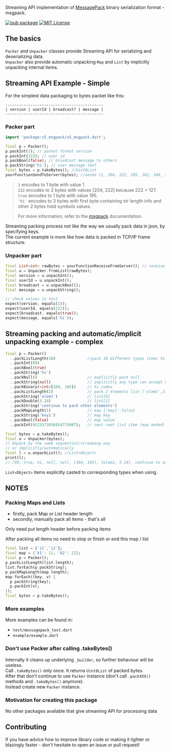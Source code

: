 Streaming API implementation of [MessagePack](https://msgpack.org/) binary serialization format - msgpack.

[![pub package](https://img.shields.io/pub/v/s5_msgpack.svg)](https://pub.dartlang.org/packages/s5_msgpack)
[![MIT License](https://img.shields.io/badge/License-BSD3-blue.svg)](https://opensource.org/licenses/BSD-3-Clause)

## The basics

`Packer` and `Unpacker` classes provide Streaming API for serializing and deserializing data.  
`Unpacker` also provide automatic unpacking `Map` and `List` by implicitly unpacking internal items.

## Streaming API Example - Simple

For the simplest data packaging to bytes packet like this: 
```
-------------------------------------------   
| version | userId | broadcast? | message |
-------------------------------------------
```

### Packer part

```dart
import 'package:s5_msgpack/s5_msgpack.dart';
```

```dart
final p = Packer();
p.packInt(1); // packet format version
p.packInt(222); // user id
p.packBool(false); // broadcast message to others
p.packString('hi'); // user message text
final bytes = p.takeBytes(); //Uint8List
yourFunctionSendToServer(bytes); //sends [1, 204, 222, 195, 162, 104, 105]
```
> `1` encodes to 1 byte with value 1.  
> `222` encodes to 2 bytes with values [204, 222] because 222 > 127.  
> `true` encodes to 1 byte with value 195.  
> `'hi'` encodes to 3 bytes with first byte containing str length info and other 2 bytes hold symbols values.  

> For more information, refer to the [msgpack](https://msgpack.org/) documentation.  

Streaming packing process not like the way we usually pack data in json, by specifying keys.  
The current example is more like how data is packed in TCP/IP frame structure.

### Unpacker part

```dart
final List<int> rawBytes = yourFunctionReceiveFromServer(); // receive List<int> bytes from server
final u = Unpacker.fromList(rawBytes);
final version = u.unpackInt();
final userId = u.unpackInt();
final broadcast = u.unpackBool();
final message = u.unpackString();

// check values in test
expect(version, equals(1));
expect(userId, equals(222));
expect(broadcast, equals(true));
expect(message, equals('hi'));

```

## Streaming packing and automatic/implicit unpacking example - complex

```dart
final p = Packer()
  ..packListLength(10)              //pack 10 different types items to list
  ..packInt(99)
  ..packBool(true)
  ..packString('hi')
  ..packNull()                      // explicitly pack null
  ..packString(null)                // implicitly any type can accept null 
  ..packBinary(<int>[104, 105])     // hi codes
  ..packListLength(2)               // pack 2 elements list ['elem1',3.14]
  ..packString('elem1')             // list[0]
  ..packDouble(3.14)                // list[1]
  ..packString('continue to pack other elements')
  ..packMapLength(1)                // map {'key1':false}
  ..packString('key1')              // map key
  ..packBool(false)                 // map value 
  ..packInt(9223372036854775807);   // next root list item (map ended)

final bytes = p.takeBytes();
final u = Unpacker(bytes);
// Unpack by the same sequential/streaming way 
// or implicitly/automatically
final l = u.unpackList(); //List<Object>
print(l);
// [99, true, hi, null, null, [104, 105], [elem1, 3.14], continue to pack other elements, {key1: false}, 9223372036854775807]
```

`List<Object>` items explicitly casted to corresponding types when using.

## NOTES

### Packing Maps and Lists
* firstly, pack Map or List header length 
* secondly, manually pack all items - that's all 

Only need put length header before packing items 

After packing all items no need to stop or finish or end this map / list

```dart
final list = ['i1','i2'];
final map = {'k1': 11, 'k2': 22};
final p = Packer();
p.packListLength(list.length);
list.forEach(p.packString);
p.packMapLength(map.length);
map.forEach((key, v) {
  p.packString(key);
  p.packInt(v);
});
final bytes = p.takeBytes();
```

### More examples

More examples can be found in:
* `test/messagepack_test.dart`
* `example/example.dart`

### Don't use Packer after calling .takeBytes()

Internally it cleans up underlying `_builder`, so further behaviour will be useless.  
Call `.takeBytes()` only once. It returns `Uint8List` of packed bytes.  
After that don't continue to use `Packer` instance (don't call `.packXXX()` methods and `.takeBytes()` anymore).  
Instead create new `Packer` instance.

### Motivation for creating this package

No other packages available that give streaming API for processing data 

## Contributing

If you have advice how to improve library code or making it lighter or blazingly faster - don't hesitate to open an issue or pull request!
